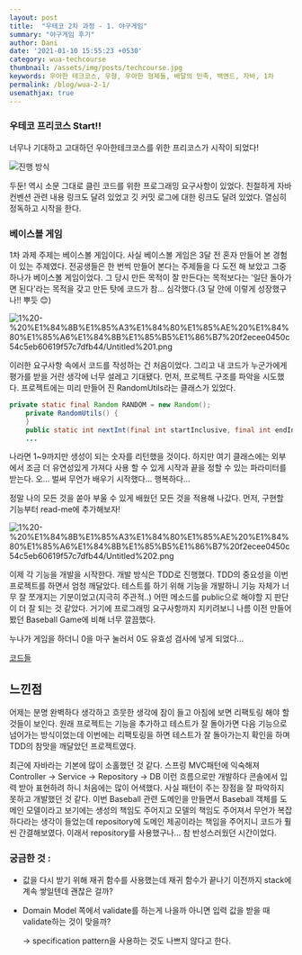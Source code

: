 ```yaml
---
layout: post
title:  "우테코 2차 과정 - 1. 야구게임"
summary: "야구게임 후기"
author: Dani
date: '2021-01-10 15:55:23 +0530'
category: wua-techcourse
thumbnail: /assets/img/posts/techcourse.jpg
keywords: 우아한 테크코스, 우형, 우아한 형제들, 배달의 민족, 백앤드, 자바, 1차
permalink: /blog/wua-2-1/
usemathjax: true
---
```

### 우테코 프리코스 Start!!

너무나 기대하고 고대하던 우아한테크코스를 위한 프리코스가 시작이 되었다! 

![진행 방식](/assets/posts/wuatechcourse/Untitled.png)

두둔! 역시 소문 그대로 클린 코드를 위한 프로그래밍 요구사항이 있었다. 친절하게 자바 컨벤션 관련 내용 링크도 달려 있었고 깃 커밋 로그에 대한 링크도 달려 있었다. 열심히 정독하고 시작을 한다.

### 베이스볼 게임

1차 과제 주제는 베이스볼 게임이다. 사실 베이스볼 게임은 3달 전 혼자 만들어 본 경험이 있는 주제였다. 전공생들은 한 번씩 만들어 본다는 주제들을 다 도전 해 보았고 그중 하나가 베이스볼 게임이었다. 그 당시 만든 목적이 잘 만든다는 목적보다는 '일단 돌아가면 된다'라는 목적을 갖고 만든 탓에 코드가 참... 심각했다.(3 달 안에 이렇게 성장했구나!! 뿌듯 😊) 

![1%20-%20%E1%84%8B%E1%85%A3%E1%84%80%E1%85%AE%20%E1%84%80%E1%85%A6%E1%84%8B%E1%85%B5%E1%86%B7%20f2ecee0450c54c5eb60619f57c7dfb44/Untitled%201.png](/assets/posts/wuatechcourse/Untitled1.png)

이러한 요구사항 속에서 코드를 작성하는 건 처음이었다. 그리고 내 코드가 누군가에게 평가를 받을 거란 생각에 너무 설레고 기대됐다. 먼저, 프로젝트 구조를 파악을 시도했다. 프로젝트에는 미리 만들어 진 RandomUtils라는 클래스가 있었다.

```java
private static final Random RANDOM = new Random();
    private RandomUtils() {
    }
    public static int nextInt(final int startInclusive, final int endInclusive) {
    ...
```

나라면 1~9까지만 생성이 되는 숫자를 리턴했을 것이다. 하지만 여기 클래스에는 외부에서 조금 더 유연성있게 가져다 사용 할 수 있게 시작과 끝을 정할 수 있는 파라미터를 받는다. 오... 벌써 무언가 배우기 시작했다... 행복하다...

정말 나의 모든 것을 쏟아 부울 수 있게 배웠던 모든 것을 적용해 나갔다. 먼저, 구현할 기능부터 read-me에 추가해보자!

![1%20-%20%E1%84%8B%E1%85%A3%E1%84%80%E1%85%AE%20%E1%84%80%E1%85%A6%E1%84%8B%E1%85%B5%E1%86%B7%20f2ecee0450c54c5eb60619f57c7dfb44/Untitled%202.png](1%20-%20%E1%84%8B%E1%85%A3%E1%84%80%E1%85%AE%20%E1%84%80%E1%85%A6%E1%84%8B%E1%85%B5%E1%86%B7%20f2ecee0450c54c5eb60619f57c7dfb44/Untitled%202.png)

이제 각 기능을 개발을 시작한다. 개발 방식은 TDD로 진행했다. TDD의 중요성을 이번 프로젝트를 하면서 엄청 깨달았다. 테스트를 하기 위해 기능을 개발하니 기능 자체가 너무 잘 쪼개지는 기분이었고(지극히 주관적..) 어떤 메소드를 public으로 해야할 지 판단이 더 잘 되는 것 같았다. 거기에 프로그래밍 요구사항까지 지키려보니 나름 이전 만들어봤던 Baseball Game에 비해 너무 깔끔했다. 

누나가 게임을 하더니 0을 마구 눌러서 0도 유효성 검사에 넣게 되었다...

[코드들](https://www.notion.so/47e203696eaf4dbfa44902c86be4ff21)

## 느낀점

어제는 분명 완벽하다 생각하고 흐뭇한 생각에 잠이 들고 아침에 보면 리팩토링 해야 할 것들이 보인다. 원래 프로젝트는 기능을 추가하고 테스트가 잘 돌아가면 다음 기능으로 넘어가는 방식이었는데 이번에는 리팩토링을 하면 테스트가 잘 돌아가는지 확인을 하며 TDD의 참맛을 깨달았던 프로젝트였다.

최근에 자바라는 기본에 많이 소홀했던 것 같다. 스프링 MVC패턴에 익숙해져 Controller → Service → Repository → DB 이런 흐름으로만 개발하다 콘솔에서 입력 받아 표현하려 하니 처음에는 많이 어색했다. 사실 패턴이 주는 장점을 잘 파악하지 못하고 개발했던 것 같다. 이번 Baseball 관련 도메인을 만들면서 Baseball 객체를 도메인 모델이라고 보기에는 생성의 책임도 주어지고 모델의 책임도 주어져서 무언가 복잡하다라는 생각이 들었는데 repository에 도메인 제공이라는 책임을 주어지니 코드가 훨씬 간결해보였다. 이래서 repository를 사용했구나... 참 반성스러웠던 시간이었다. 

### 궁금한 것 :

- 값을 다시 받기 위해 재귀 함수를 사용했는데 재귀 함수가 끝나기 이전까지 stack에 계속 쌓일텐데 괜찮은 걸까?
- Domain Model 쪽에서 validate를 하는게 나을까 아니면 입력 값을 받을 때 validate하는 것이 맞을까?

    → specification pattern을 사용하는 것도 나쁘지 않다고 한다.